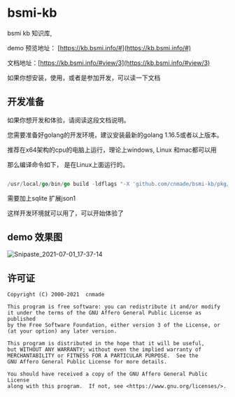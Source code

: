 # bsmi-kb


bsmi kb 知识库,  

demo 预览地址： [https://kb.bsmi.info/#](https://kb.bsmi.info/#)

文档地址：[https://kb.bsmi.info/#view/3](https://kb.bsmi.info/#view/3)

如果你想安装，使用，或者是参加开发，可以读一下文档

## 开发准备

如果你想开发和体验，请阅读这段文档说明。

您需要准备好golang的开发环境，建议安装最新的golang 1.16.5或者以上版本。

推荐在x64架构的cpu的电脑上运行，理论上windows, Linux 和mac都可以用

那么编译命令如下， 是在Linux上面运行的。

```go 

/usr/local/go/bin/go build -ldflags "-X 'github.com/cnmade/bsmi-kb/pkg/version.BuildTag=$(git describe --tags --abbrev=0)' -X 'github.com/cnmade/bsmi-kb/pkg/version.BuildNum=$(date  '+%Y%m%d%H%M%S')'" --tags "json1 fts5 secure_delete" -v .
```

需要加上sqlite 扩展json1

这样开发环境就可以用了，可以开始体验了


## demo 效果图

![Snipaste_2021-07-01_17-37-14](https://user-images.githubusercontent.com/278153/124104252-a7ca4c80-da94-11eb-97fd-5784a81b5ce3.png)


## 许可证

    Copyright (C) 2000-2021  cnmade

    This program is free software: you can redistribute it and/or modify
    it under the terms of the GNU Affero General Public License as published
    by the Free Software Foundation, either version 3 of the License, or
    (at your option) any later version.

    This program is distributed in the hope that it will be useful,
    but WITHOUT ANY WARRANTY; without even the implied warranty of
    MERCHANTABILITY or FITNESS FOR A PARTICULAR PURPOSE.  See the
    GNU Affero General Public License for more details.

    You should have received a copy of the GNU Affero General Public License
    along with this program.  If not, see <https://www.gnu.org/licenses/>.
